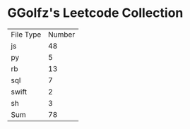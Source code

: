 # GGolfz's Leetcode Collection

<table><tr><td>File Type</td><td>Number</td></tr><tr><td>js</td><td>48</td></tr><tr><td>py</td><td>5</td></tr><tr><td>rb</td><td>13</td></tr><tr><td>sql</td><td>7</td></tr><tr><td>swift</td><td>2</td></tr><tr><td>sh</td><td>3</td></tr><tr><td>Sum</td><td>78</td></tr></table>